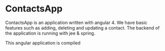 # ContactsApp
ContactsApp is an application written with angular 4. We have basic features such as adding, deleting and updating a contact.
The backend of the application is running with jee & spring.

This angular application is compiled
